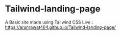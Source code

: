 # Tailwind-landing-page
A Basic site made using Tailwind CSS
Live : https://arunrawat404.github.io/Tailwind-landing-page/
